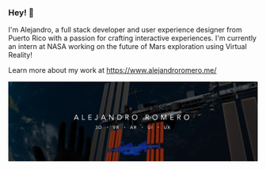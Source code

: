 ### Hey! 👋
I'm Alejandro, a full stack developer and user experience designer from Puerto Rico with a passion for crafting interactive experiences. I'm currently an intern at NASA working on the future of Mars exploration using Virtual Reality! 

Learn more about my work at https://www.alejandroromero.me/

![ScreenShot](Preview.png)

<!--
**alejandrojromero/alejandrojromero** is a ✨ _special_ ✨ repository because its `README.md` (this file) appears on your GitHub profile.

Here are some ideas to get you started:

- 🔭 I’m currently working on ...
- 🌱 I’m currently learning ...
- 👯 I’m looking to collaborate on ...
- 🤔 I’m looking for help with ...
- 💬 Ask me about ...
- 📫 How to reach me: ...
- 😄 Pronouns: ...
- ⚡ Fun fact: ...
-->
